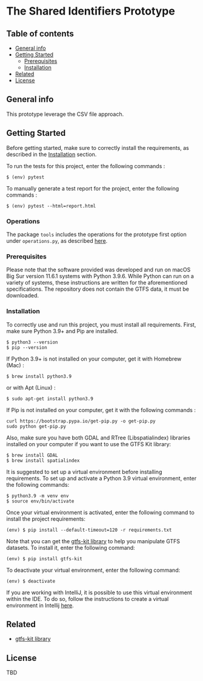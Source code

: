 # The Shared Identifiers Prototype

## Table of contents
* [General info](#general-info)
* [Getting Started](#getting-Started)
    *  [Prerequisites](#Prerequisites)
    *  [Installation](#Installation)
* [Related](#Related)
* [License](#License)

## General info
This prototype leverage the CSV file approach.

## Getting Started

Before getting started, make sure to correctly install the requirements, as described in the [Installation](#Installation) section.

To run the tests for this project, enter the following commands :
```
$ (env) pytest
```

To manually generate a test report for the project, enter the following commands :
```
$ (env) pytest --html=report.html
```

### Operations

The package `tools` includes the operations for the prototype first option under `operations.py`, as described [here](https://github.com/MobilityData/mobility-database-interface/issues/338#issuecomment-999188292).

### Prerequisites

Please note that the software provided was developed and run on macOS Big Sur version 11.6.1 systems with Python 3.9.6.
While Python can run on a variety of systems, these instructions are written for the aforementioned specifications.
The repository does not contain the GTFS data, it must be downloaded.

### Installation

To correctly use and run this project, you must install all requirements. First, make sure Python 3.9+ and Pip are installed.
```
$ python3 --version
$ pip --version
```

If Python 3.9+ is not installed on your computer, get it with Homebrew (Mac) :
```
$ brew install python3.9
```
or with Apt (Linux) :
```
$ sudo apt-get install python3.9
```

If Pip is not installed on your computer, get it with the following commands :
```
curl https://bootstrap.pypa.io/get-pip.py -o get-pip.py
sudo python get-pip.py
```

Also, make sure you have both GDAL and RTree (Libspatialindex) libraries installed on your computer if you want to use the GTFS Kit library:
```
$ brew install GDAL
$ brew install spatialindex
```

It is suggested to set up a virtual environment before installing requirements. To set up and activate a Python 3.9 virtual environment, enter the following commands:
```
$ python3.9 -m venv env
$ source env/bin/activate
```

Once your virtual environment is activated, enter the following command to install the project requirements:
```
(env) $ pip install --default-timeout=120 -r requirements.txt
```

Note that you can get the [gtfs-kit library](https://pypi.org/project/gtfs-kit/) to help you manipulate GTFS datasets. To install it, enter the following command:
```
(env) $ pip install gtfs-kit
```

To deactivate your virtual environment, enter the following command:
```
(env) $ deactivate
```

If you are working with IntelliJ, it is possible to use this virtual environment within the IDE. To do so, follow the instructions to create a virtual environment in Intellij [here](https://www.jetbrains.com/help/idea/creating-virtual-environment.html).

## Related

- [gtfs-kit library](https://pypi.org/project/gtfs-kit/)

## License

TBD